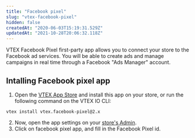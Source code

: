 ```yaml
---
title: "Facebook pixel"
slug: "vtex-facebook-pixel"
hidden: false
createdAt: "2020-06-03T15:19:31.529Z"
updatedAt: "2021-10-28T20:06:32.118Z"
---
```

VTEX Facebook Pixel first-party app allows you to connect your store to the Facebook ad services. You will be able to create ads and manage campaigns in real time through a Facebook "Ads Manager" account.

## Intalling Facebook pixel app

1. Open the [VTEX App Store](https://apps.vtex.com/vtex-facebook-fbe/p) and install this app on your store, or run the following command on the VTEX IO CLI:

```
vtex install vtex.facebook-pixel@2.x
```

2. Now, open the app settings on your [store's Admin](https://your-store-name.myvtex.com/admin/apps).
3. Click on facebook pixel app, and fill in the Facebook Pixel id.